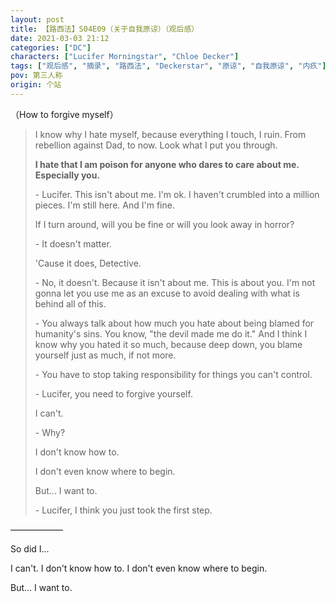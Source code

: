 ```yaml
---
layout: post
title: 【路西法】S04E09（关于自我原谅）（观后感）
date: 2021-03-03 21:12
categories: ["DC"]
characters: ["Lucifer Morningstar", "Chloe Decker"]
tags: ["观后感", "摘录", "路西法", "Deckerstar", "原谅", "自我原谅", "内疚"]
pov: 第三人称
origin: 个站
---
```


（How to forgive myself）

> I know why I hate myself, because everything I touch, I ruin. From rebellion against Dad, to now. Look what I put you through. 
>
> **I hate that I am poison for anyone who dares to care about me. Especially you.**
>
> \- Lucifer. This isn't about me. I'm ok. I haven't crumbled into a million pieces. I'm still here. And I'm fine.
>
> If I turn around, will you be fine or will you look away in horror?
>
> \- It doesn't matter.
>
> 'Cause it does, Detective.
>
> \- No, it doesn't. Because it isn't about me. This is about you. I'm not gonna let you use me as an excuse to avoid dealing with what is behind all of this.
>
> \- You always talk about how much you hate about being blamed for humanity's sins. You know, "the devil made me do it." And I think I know why you hated it so much, because deep down, you blame yourself just as much, if not more.
>
> \- You have to stop taking responsibility for things you can't control. 
>
> \- Lucifer, you need to forgive yourself.
>
> I can't. 
>
> \- Why?
>
> I don't know how to.
>
> I don't even know where to begin.
>
> But... I want to.
>
> \- Lucifer, I think you just took the first step.

——————

So did I...

I can't. I don't know how to. I don't even know where to begin.

But... I want to.
